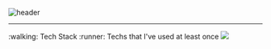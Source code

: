 ![header](https://capsule-render.vercel.app/api?type=cylinder&color=FDCB58&height=300&section=header&text=SeoYun.Jang&fontSize=90&animation=twinkling4s)

<hr>
:walking: Tech Stack :runner:
Techs that I've used at least once
<img src="https://img.shields.io/badge/JAVA-#007396?style=flat-square&logo=simpleicons_Java&logoColor=white"/></a>&nbsp 
